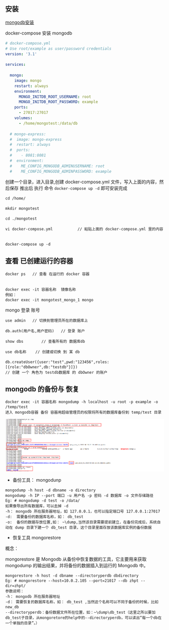 ## 安装

[mongodb安装]( https://docs.mongodb.com/manual/installation/  )

docker-compose 安装 mongodb

```yaml
# docker-compose.yml
# Use root/example as user/password credentials
version: '3.1'

services:

  mongo:
    image: mongo
    restart: always
    environment:
      MONGO_INITDB_ROOT_USERNAME: root
      MONGO_INITDB_ROOT_PASSWORD: example
    ports:
      - 27017:27017
    volumes:
      - /home/mongotest:/data/db

  # mongo-express:
  #  image: mongo-express
  #  restart: always
  #  ports:
  #    - 8081:8081
  #  environment:
  #    ME_CONFIG_MONGODB_ADMINUSERNAME: root
  #    ME_CONFIG_MONGODB_ADMINPASSWORD: example
```

创建一个目录，进入目录,创建 docker-compose.yml 文件，写入上面的内容，然后保存 推出后 执行 命令 `docker-compose up -d` 即可安装完成

```shell
cd /home/

mkdir mongotest

cd ./mongotest

vi docker-compose.yml			// 粘贴上面的 docker-compose.yml 里的内容


docker-compose up -d

```

## 查看 已创建运行的容器

```shell
docker ps 	// 查看 在运行的 docker 容器


docker exec -it 容器名称  镜像名称
例如：
docker exec -it mongotest_mongo_1 mongo

```

mongo 登录 账号

```shell
use admin	// 切换到管理员所在的数据库上

db.auth(用户名,用户密码)	// 登录 账户

show dbs		// 查看所有的 数据库db

use db名称	// 创建或切换 到 某 db

db.createUser({user:"test",pwd:"123456",roles:[{role:"dbOwner",db:"testdb"}]})	
// 创建 一个 角色为 testdb数据库 的 dbOwner 的账户

```

## mongodb 的备份与 恢复

```shell
docker exec -it 容器名称 mongodump -h localhost -u root -p example -o /temp/test
进入 mongodb容器 备份 容器用超级管理员的权限将所有的数据库备份到 temp/test 目录
```

![image-20200410231624856](../.vuepress/public/img/linux/image-20200410231624856.png)

- 备份工具： mongodunp

```shell
mongodump -h host -d dbname -o directory
mongodump -h IP --port 端口 -u 用户名 -p 密码 -d 数据库 -o 文件存储路径
Eg: # mongodump -d test -o /data/
如果像导出所有数据库，可以去掉 -d
-h： mongodb 所在服务器地址，如 127.0.0.1，也可以指定端口号 127.0.0.1:27017
-d:  需要备份的数据库名称，如： db_test
-o:  备份的数据存放位置,如： ~\dump,当然该目录需要提前建立，在备份完成后，系统自动在 dump 目录下建一个 db_test 目录，这个目录里面存放该数据库实例的备份数据
```

- 恢复工具 mongorestore

概念：

mongorestore 是 Mongodb 从备份中恢复数据的工具，它主要用来获取 mongodump 的输出结果，并将备份的数据插入到运行的 Mongodb 中。

```shell
mongorestore -h host -d dbname --directoryperdb dbdirectory
Eg: # mongorestore --host=10.0.2.105 --port=21017 --db zhpt --dir=zhpt/
参数说明：
-h： mongodb 所在服务器地址
-d： 需要恢复的数据库名称，如： db_test ,当然这个名称可以不同于备份的时候，比如 new_db
--directoryperdb：备份数据文件所在位置，如：~\dump\db_test（这里之所以要加db_test子目录，从mongoretore的help中的--directoryperdb，可以读出“每一个db在一个单独的目录”。）
```



<Vssue title="Vssue Demo" />
